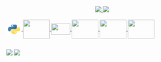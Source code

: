 <div align="center">
  <a href="https://github.com/Bruno-Botelho">
  <img height="180em" src="https://github-readme-stats.vercel.app/api?username=Bruno-Botelho&show_icons=true&theme=dracula&include_all_commits=true&count_private=true"/>
  <img height="180em" src="https://github-readme-stats.vercel.app/api/top-langs/?username=Bruno-Botelho&layout=compact&langs_count=7&theme=dracula"/>
</div>
<div style="display: inline_block"><br>
<img align="center" height="30" width="40" src="https://raw.githubusercontent.com/devicons/devicon/master/icons/python/python-original.svg">
<img align="center" height="50" width="70" src="https://cdn-icons-png.flaticon.com/512/5968/5968364.png" />
<img align="center" height="30" width="50" src="https://raw.githubusercontent.com/microsoft/PowerBI-Icons/master//SVG/Desktop.svg" />
<img align="center" height="50" width="70" src="https://cdn.jsdelivr.net/gh/devicons/devicon/icons/mysql/mysql-original-wordmark.svg" />
<img align="center" height="50" width="70" src="https://cdn.jsdelivr.net/gh/devicons/devicon/icons/postgresql/postgresql-plain-wordmark.svg" />
<img align="center" height="50" width="70" src="https://cdn.jsdelivr.net/gh/devicons/devicon/icons/pandas/pandas-original-wordmark.svg" />        
</div>

##

<div> 
  <a href="https://www.linkedin.com/in/brbotelho/" target="_blank"><img src="https://img.shields.io/badge/-LinkedIn-%230077B5?style=for-the-badge&logo=linkedin&logoColor=white" target="_blank"></a> 
  <a href="https://www.instagram.com/brunohbotelho/" target="_blank"><img src="https://img.shields.io/badge/-Instagram-%23E4405F?style=for-the-badge&logo=instagram&logoColor=white" target="_blank"></a>
</div>
